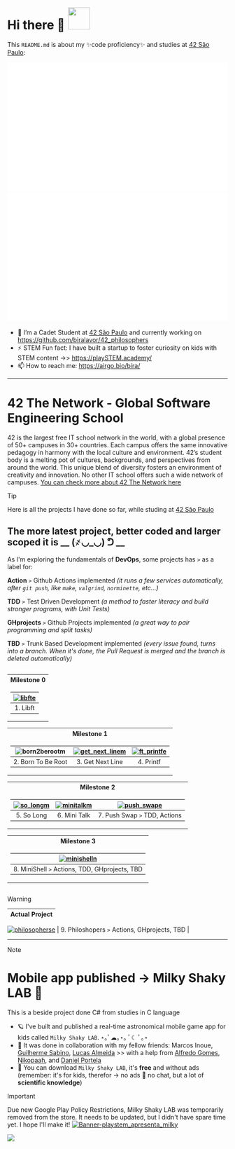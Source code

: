 # Hi there 👋 <img src="https://github.com/user-attachments/assets/f631effd-1eae-47aa-9257-7f6cda239884" width="50" height="50" />

This `README.md` is about my ✨code proficiency✨ and studies at [42 São Paulo](https://42sp.org.br/):

[![status](https://raw.githubusercontent.com/biralavor/github-stats-transparent/output/generated/overview.svg)](#)
[![languages](https://raw.githubusercontent.com/biralavor/github-stats-transparent/output/generated/languages.svg)](#)



- 🔭 I’m a Cadet Student at [42 São Paulo](https://42sp.org.br/) and currently working on https://github.com/biralavor/42_philosophers
- ⚡ STEM Fun fact: I have built a startup to foster curiosity on kids with STEM content ->> https://playSTEM.academy/
- 📫 How to reach me: https://airgo.bio/bira/

---
# 42 The Network - Global Software Engineering School
42 is the largest free IT school network in the world, with a global presence of 50+ campuses in 30+ countries. Each campus offers the same innovative pedagogy in harmony with the local culture and environment. 42’s student body is a melting pot of cultures, backgrounds, and perspectives from around the world. This unique blend of diversity fosters an environment of creativity and innovation. No other IT school offers such a wide network of campuses. [You can check more about 42 The Network here](https://www.42network.org/)
> [!TIP]
> Here is all the projects I have done so far, while studing at [42 São Paulo](https://42sp.org.br/)
> ## The more latest project, better coded and larger scoped it is 	 __   (҂◡_◡) ᕤ   __
>
> As I'm exploring the fundamentals of **DevOps**, some projects has `>` as a label for:
> 
> **Action** `>` Github Actions implemented _(it runs a few services automatically, after `git push`, like `make`, `valgrind`, `norminette`, etc...)_
> 
> **TDD** `>` Test Driven Development _(a method to faster literacy and build stronger programs, with Unit Tests)_
> 
> **GHprojects** `>` Github Projects implemented _(a great way to pair programming and split tasks)_
> 
> **TBD** `>` Trunk Based Development implemented _(every issue found, turns into a branch. When it's done, the Pull Request is merged and the branch is deleted automatically)_
> 
<div style="overflow-x:auto;">
 
<table>
<tr>
 <th>Milestone 0</th>
</tr>

 <tr><td>

| [![libfte](https://github.com/biralavor/42_libft/assets/80487147/881ed657-9387-4a12-a6fe-7053d8c278f1 "Libft Project")](https://github.com/biralavor/42_libft) |
| :-: |
| 1. Libft |
</table>

<table>
<tr>
 <th>Milestone 1</th>
</tr>

</tr></td>
<tr><td>
  
| ![born2berootm](https://github.com/biralavor/biralavor/assets/80487147/6d9e75d5-eb59-415a-bcf6-0153d2f2b2bd "Born To Be Root Project - with Bonus") | [![get_next_linem](https://github.com/biralavor/42_getnextline/assets/80487147/6c9b2552-7395-4717-b16a-14e9cec5a085 "Get Next Line Project - with Bonus")](https://github.com/biralavor/42_getnextline/tree/main) | [![ft_printfe](https://github.com/biralavor/42_printf/assets/80487147/5bd49a5f-ed85-4c86-bf8a-5031433299a3 "Ft_printf Project")](https://github.com/biralavor/42_printf) |
| :-: | :-: | :-: |
| 2. Born To Be Root | 3. Get Next Line | 4. Printf |

</tr></td>
</table>

<table>
<tr>
<th>Milestone 2</th> 
</tr>

<tr><td>

| [![so_longm](https://github.com/biralavor/42_solong/assets/80487147/f760aaf0-3431-4fe8-81a2-09aa87535608 "So_long Project - with Bonus")](https://github.com/biralavor/42_solong) | [![minitalkm](https://github.com/biralavor/42_minitalk/assets/80487147/dd3eea53-d070-48b9-965c-682881ef7ff6 "Mini Talk Project - with Bonus")](https://github.com/biralavor/42_minitalk) | [![push_swape](https://github.com/biralavor/42_pushswap/assets/80487147/90c54513-52ea-419c-8db1-e9c315cbad69 "Push Swap")](https://github.com/biralavor/42_pushswap) |
| :-: | :-: | :-: |
| 5. So Long | 6. Mini Talk | 7. Push Swap `>` TDD, Actions |

 </td></tr>
</table>

<table>
<tr>
<th>Milestone 3</th> 
</tr>

<tr><td>
 
| [![minishelln](https://github.com/user-attachments/assets/097957fc-e4e2-42bd-b6f4-89461aa860e5 "Mini Shell")](https://github.com/biralavor/42_minishell) |
| :-: |
| 8. MiniShell `>` Actions, TDD, GHprojects, TBD |

 </td></tr>
</table>
</div>

> [!WARNING]
> | Actual Project |
> | :-: |
> [![philosopherse](https://github.com/user-attachments/assets/3a5e657f-80cf-4da6-accd-279d1fdc21da "Philosophers")](https://github.com/biralavor/42_philosophers)
> | 9. Philoshopers  `>` Actions, GHprojects, TBD |

---
> [!NOTE]
> # Mobile app published -> Milky Shaky LAB 💫
> This is a beside project done C# from studies in C language

- 🪐 I've built and published a real-time astronomical mobile game app for kids called `Milky Shaky LAB`. ⋆｡ﾟ☁︎｡⋆｡ ﾟ☾ ﾟ｡⋆
- 👯 It was done in collaboration with my fellow friends: Marcos Inoue, [Guilherme Sabino](https://github.com/guilmedev), [Lucas Almeida](https://github.com/lucasrdea) >> with a help from [Alfredo Gomes](https://github.com/alfredo1995), [Nikopaah](https://github.com/nikopaah), and [Daniel Portela](https://www.linkedin.com/in/daniel-portela-725637b3/)
- 📲 You can download `Milky Shaky LAB`, it's **free** and without ads (remember: it's for kids, therefor -> no ads 🚫 no chat, but a lot of **scientific knowledge**)

> [!IMPORTANT]
> Due new Google Play Policy Restrictions, Milky Shaky LAB was temporarily removed from the store. It needs to be updated, but I didn't have spare time yet. I hope I'll make it!
[![Banner-playstem_apresenta_milky](https://github.com/biralavor/biralavor/assets/80487147/442aba5b-fee5-4999-9978-936856a7748c "app: Milky Shaky LAB")](https://playstem.academy)

![](https://komarev.com/ghpvc/?username=biralavor&abbreviated=true&label=profile+views)


<!--
- 🌱 I’m currently learning ...
- 👯 I’m looking to collaborate on ...
- 🤔 I’m looking for help with ...
- 💬 Ask me about ...
- 😄 Pronouns: ...
 ...
-->
